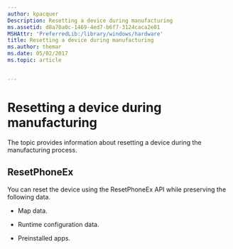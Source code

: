 ```yaml
---
author: kpacquer
Description: Resetting a device during manufacturing
ms.assetid: d8a70a0c-1469-4ed7-b6f7-3124caca2e01
MSHAttr: 'PreferredLib:/library/windows/hardware'
title: Resetting a device during manufacturing
ms.author: themar
ms.date: 05/02/2017
ms.topic: article


---
```


# Resetting a device during manufacturing


The topic provides information about resetting a device during the manufacturing process.

## <span id="ResetPhoneEx"></span><span id="resetphoneex"></span><span id="RESETPHONEEX"></span>ResetPhoneEx


You can reset the device using the ResetPhoneEx API while preserving the following data.

-   Map data.

-   Runtime configuration data.

-   Preinstalled apps.

 

 





